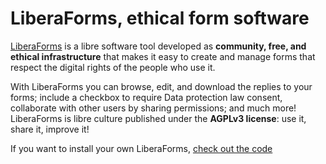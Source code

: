 # LiberaForms, ethical form software

[LiberaForms](https://liberaforms.org/en) is a libre software tool developed as **community, free, and ethical infrastructure**  that makes it easy to create and manage forms that respect the digital rights of the people who use it.

With LiberaForms you can browse, edit, and download the replies to your forms; include a checkbox to require Data protection law consent, collaborate with other users by sharing permissions; and much more! LiberaForms is libre culture published under the **AGPLv3 license**: use it, share it, improve it!

If you want to install your own LiberaForms, [check out the code](https://gitlab.com/liberaforms/liberaforms)
